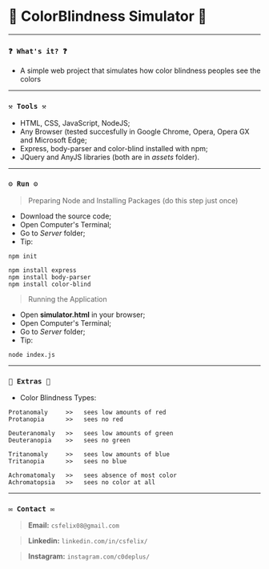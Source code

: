 # 🌟 ColorBlindness Simulator 🌟

----
### `❓ What's it? ❓`

* A simple web project that simulates how color blindness peoples see the colors

----
### `⚒️ Tools ⚒️`

* HTML, CSS, JavaScript, NodeJS;
* Any Browser (tested succesfully in Google Chrome, Opera, Opera GX and Microsoft Edge;
* Express, body-parser and color-blind installed with npm;
* JQuery and AnyJS libraries (both are in _assets_ folder).

----
### `⚙️ Run ⚙️`

> Preparing Node and Installing Packages (do this step just once)

* Download the source code;
* Open Computer's Terminal;
* Go to *Server* folder;
* Tip:

```
npm init

npm install express
npm install body-parser
npm install color-blind
```

> Running the Application

* Open **simulator.html** in your browser;
* Open Computer's Terminal;
* Go to *Server* folder;
* Tip:

```
node index.js
```
----
### `🎁 Extras 🎁`

* Color Blindness Types:

```
Protanomaly     >>   sees low amounts of red
Protanopia      >>   sees no red

Deuteranomaly   >>   sees low amounts of green
Deuteranopia    >>   sees no green

Tritanomaly     >>   sees low amounts of blue
Tritanopia      >>   sees no blue

Achromatomaly   >>   sees absence of most color
Achromatopsia   >>   sees no color at all
```

----
### `✉️ Contact ✉️`

> **Email:** `csfelix08@gmail.com`

> **Linkedin:** `linkedin.com/in/csfelix/`

> **Instagram:** `instagram.com/c0deplus/`
